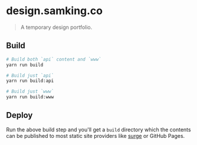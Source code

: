 # design.samking.co

> A temporary design portfolio.

## Build

```sh
# Build both `api` content and `www`
yarn run build

# Build just `api`
yarn run build:api

# Build just `www`
yarn run build:www
```

## Deploy

Run the above build step and you'll get a `build` directory which the contents can be published to most static site providers like [surge](https://surge.sh) or GitHub Pages.
